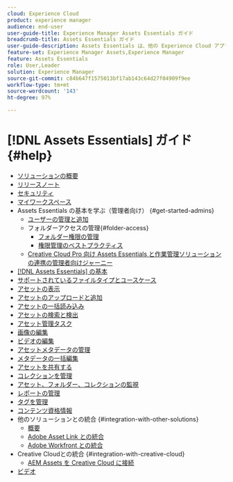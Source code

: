 ```yaml
---
cloud: Experience Cloud
product: experience manager
audience: end-user
user-guide-title: Experience Manager Assets Essentials ガイド
breadcrumb-title: Assets Essentials ガイド
user-guide-description: Assets Essentials は、他の Experience Cloud アプリケーション内で動作する軽量のアセット管理ソリューションです。
feature-set: Experience Manager Assets,Experience Manager
feature: Assets Essentials
role: User,Leader
solution: Experience Manager
source-git-commit: c84b647f1575013bf17ab143c64d27f04909f9ee
workflow-type: tm+mt
source-wordcount: '143'
ht-degree: 97%

---
```



# [!DNL Assets Essentials] ガイド {#help}

+ [ソリューションの概要](introduction.md)
+ [リリースノート](release-notes.md)
+ [セキュリティ](security-overview.md)
+ [マイワークスペース](my-workspace.md)
+ Assets Essentials の基本を学ぶ（管理者向け） {#get-started-admins}
   + [ユーザーの管理と追加](deploy-administer.md)
   + フォルダーアクセスの管理{#folder-access}
      + [フォルダー権限の管理](manage-permissions.md)
      + [権限管理のベストプラクティス](permission-management-best-practices.md)
   + [Creative Cloud Pro 向け Assets Essentials と作業管理ソリューションの連携の管理者向けジャーニー](assets-essentials-cc-pro-work-management-admin-journey.md)
+ [ [!DNL Assets Essentials] の基本](get-started.md)
+ [サポートされているファイルタイプとユースケース](supported-file-formats.md)
+ [アセットの表示](navigate-view.md)
+ [アセットのアップロードと追加](add-delete.md)
+ [アセットの一括読み込み](bulk-import-assets-view.md)
+ [アセットの検索と検出](search.md)
+ [アセット管理タスク](manage-organize.md)
+ [画像の編集](edit-images.md)
+ [ビデオの編集](edit-videos.md)
+ [アセットメタデータの管理](metadata.md)
+ [メタデータの一括編集](/help/using/bulk-metadata-edit.md)
+ [アセットを共有する](share-links-for-assets.md)
+ [コレクションを管理](manage-collections.md)
+ [アセット、フォルダー、コレクションの監視](manage-notifications.md)
+ [レポートの管理](manage-reports.md)
+ [タグを管理](tagging-management.md)
+ [コンテンツ資格情報](/help/using/content-credentials.md)
+ 他のソリューションとの統合 {#integration-with-other-solutions}
   + [概要](integration.md)
   + [Adobe Asset Link との統合](integrate-with-creative-cloud.md)
   + [Adobe Workfront との統合](integrate-with-workfront.md)
+ Creative Cloudとの統合 {#integration-with-creative-cloud}
   + [AEM Assets を Creative Cloud に接続](connect-assets-with-creative-cloud.md)
+ [ビデオ](https://experienceleague.adobe.com/docs/experience-manager-learn/assets-essentials/overview.html?lang=ja)

